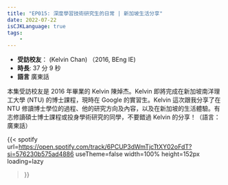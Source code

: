 ```yaml
---
title: "EP015: 深度學習技術研究生的日常 | 新加坡生活分享"
date: 2022-07-22
isCJKLanguage: true
tags:
    - 
---
```


- **受訪校友**： (Kelvin Chan) （2016, BEng IE)
- **時長**: 37 分 9 秒
- **語言** 廣東話

<!--more-->

本集受訪校友是 2016 年畢業的 Kelvin 陳焯杰。Kelvin 即將完成在新加坡南洋理工大學 (NTU) 的博士課程，現時在 Google 的實習生。Kelvin 這次跟我分享了在 NTU 修讀博士學位的過程、他的研究方向及內容，以及在新加坡的生活體驗。有志修讀碩士博士課程或投身學術研究的同學，不要錯過 Kelvin 的分享！（語言：廣東話） 

{{< spotify 
  url=https://open.spotify.com/track/6PCUP3dWmTjcTtXY02oFdT?si=576230b575ad4886
  useTheme=false
  width=100%
  height=152px
  loading=lazy
>}}